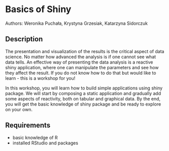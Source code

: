 # Basics of Shiny

Authors: Weronika Puchała, Krystyna Grzesiak, Katarzyna Sidorczuk

## Description

The presentation and visualization of the results is the critical aspect of data science. No matter how advanced the analysis is if one cannot see what data tells. An effective way of presenting the data analysis is a reactive shiny application, where one can manipulate the parameters and see how they affect the result. If you do not know how to do that but would like to learn - this is a workshop for you!

In this workshop, you will learn how to build simple applications using shiny package. We will start by composing a static application and gradually add some aspects of reactivity, both on tabular and graphical data. By the end, you will get the basic knowledge of shiny package and be ready to explore on your own. 

## Requirements

* basic knowledge of R
* installed RStudio and packages
